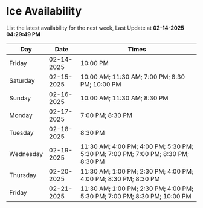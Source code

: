 # Ice Availability

List the latest availability for the next week, Last Update at **02-14-2025 04:29:49 PM**

| Day         | Date        | Times       |
| ----------- | ----------- | ----------- |
|Friday|02-14-2025|10:00 PM|
|Saturday|02-15-2025|10:00 AM; 11:30 AM; 7:00 PM; 8:30 PM; 10:00 PM|
|Sunday|02-16-2025|10:00 AM; 11:30 AM; 8:30 PM|
|Monday|02-17-2025|7:00 PM; 8:30 PM|
|Tuesday|02-18-2025|8:30 PM|
|Wednesday|02-19-2025|11:30 AM; 4:00 PM; 4:00 PM; 5:30 PM; 5:30 PM; 7:00 PM; 7:00 PM; 8:30 PM; 8:30 PM|
|Thursday|02-20-2025|11:30 AM; 1:00 PM; 2:30 PM; 4:00 PM; 4:00 PM; 8:30 PM; 8:30 PM|
|Friday|02-21-2025|11:30 AM; 1:00 PM; 2:30 PM; 4:00 PM; 5:30 PM; 7:00 PM; 8:30 PM; 10:00 PM|
